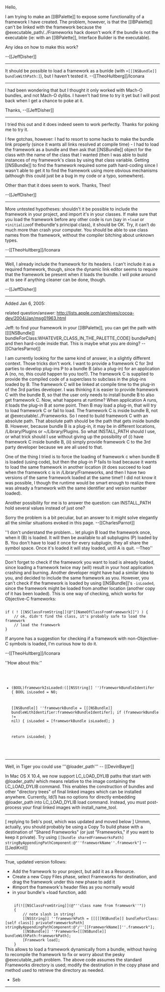 Hello,

I am trying to make an [[IBPalette]] to expose some functionality of a framework I have created.  The problem, however, is that the [[IBPalette]] can't be linked with the framework because the @executable_path/../Frameworks hack doesn't work if the bundle is not the executable (ie:  with an [[IBPalette]], Interface Builder is the executable).

Any idea on how to make this work?

--[[JeffDisher]]

----

It should be possible to load a framework as a bunlde (with <code>+[[[NSBundle]] bundleWithPath:]</code>), but I haven't tested it. --[[TheoHultberg]]/Iconara

----

I had been wondering that but I thought it only worked with Mach-O bundles, and not Mach-O dylibs.  I haven't had time to try it yet but I will post back when I get a chance to poke at it.

Thanks,
--[[JeffDisher]]

----

I tried this out and it does indeed seem to work perfectly.  Thanks for poking me to try it.

I few gotchas, however:  I had to resort to some hacks to make the bundle link properly (since it wants all links resolved at compile time) - I had to load the framework as a bundle and then ask that [[NSBundle]] object for the class with the name of the class that I wanted (then I was able to build instances of my framework's class by using that class variable.  Getting [[NSBundle]] to find the framework required some path hard-coding since I wasn't able to get it to find the framework using more obvious mechanisms (although this could just be a bug in my code or a typo, somewhere).

Other than that it does seem to work.  Thanks, Theo!

--[[JeffDisher]]

----

More untested hypotheses: shouldn't it be possible to include the framework in your project, and import it's in your classes. If make sure that you load the framework before any other code is run (say in <code>+load</code> or <code>+initialize</code>of thebundle's principal class), it should be OK. Try, it can't do much more than crash your computer. You should be able to use class names from the framework, without the compiler bitching about unknown types.

--[[TheoHultberg]]/Iconara

----

Well, I already include the framework for its headers.  I can't include it as a required framework, though, since the dynamic link editor seems to require that the framework be present when it loads the bundle.  I will poke around at to see if anything cleaner can be done, though.

--[[JeffDisher]]

----

Added Jan 6, 2005:

related question/answer:
http://lists.apple.com/archives/cocoa-dev/2004/Jan/msg01963.html

Jeff: to find your framework in your [[IBPalette]], you can get the path with [[[[NSBundle]] bundleForClass:WHATEVER_CLASS_IN_THE_PALETTE_CODE] bundlePath] and then hard-code inside that. This is maybe what you are doing? --[[CharlesParnot]]

I am currently looking for the same kind of answer, in a slightly different context. Those tricks don't work. I want to provide a framework C for 3rd parties to develop plug-ins P to a bundle B (also a plug-in) for an application A (no, no, this could happen to you too!!). The framework C is supplied to provide the compiled code of a superclass to subclass in the plug-ins loaded by B. The framework C will be linked at compile time to the plug-in of the 3rd parties developer. I was thinking it is easier to provide framework C with the bundle B, so that the user only needs to install bundle B to also get framework C. Now, what happens at runtime? When application A runs, it loads the plug-in B at some point. Then B may load a plug-in, that will try to load framework C or fail to load. The framework C is inside bundle B, not at @executable/../Frameworks. So I need to build framework C with an absolute path. That absolute path should be the path that gets inside bundle B. However, because bundle B is a plug-in, it may be in different locations, /Library/Plugins or ~/Library/Plugins. So what INSTALL_PATH should I use, or what trick should I use without giving up the possibility of (i) have framework C inside bundle B, (ii) simply provide framework C to the 3rd party developer because we are all used to that.

One of the thing I tried is to force the loading of framework c when bundle B is loaded (using code), but then the plug-in P fails to load because it wants to load the same framework in another location (it does succeed to load when the framework c is in /Library/Frameworks, and then I have two versions of the same framework loaded at the same time!! I did not know it was possible, I though the runtime would be smart enough to realize there was already a framework with the same identifier and version number loaded).

Another possibility for me is to answer the question: can INSTALL_PATH hold several values instead of just one?

Sorry the problem is a bit peculiar, but an answer to it might solve elegantly all the similar situations evoked in this page. --[[CharlesParnot]]

''I don't understand the problem... let plugin B load the framework once, when it (B) is loaded. It will then be available to all subplugins (P) loaded by B. You don't have to load it once for every subplugin, they all share the symbol space. Once it's loaded it will stay loaded, until A is quit. --Theo''

----

Don't forget to check if the framework you want to load is already loaded, since loading a framework twice may (will) result in your host application crashing and burning. Another developer might have had a similar idea to you, and decided to include the same framework as you. However, you can't check if the framework is loaded by using [[NSBundle]]'s <code>-isLoaded</code>, since the framework might be loaded from another location (another copy of it has been loaded). This is one way of checking, which works for Objective-C frameworks:

<code>
if ( ! [[NSClassFromString]](@"[[NameOfClassFromFramework]]") ) {
    // ok, didn't find the class, it's probably safe to load the framework
    // load the framework
}
</code>

If anyone has a suggestion for checking if a framework with non-Objective-C symbols is loaded, I'm curious how to do it.

--[[TheoHultberg]]/Iconara

''How about this:''
<code>
+ (BOOL)frameworkIsLoaded:([[NSString]] '')frameworkBundleIdentifer
{
    BOOL isLoaded = NO;

    [[NSBundle]] ''frameworkBundle = [[[NSBundle]] bundleWithIdentifier:frameworkBundleIdentifer];
    if (frameworkBundle != nil)
    {
        isLoaded = [frameworkBundle isLoaded];
    }

    return isLoaded;
}
</code>

----

Well, in Tiger you could use '''@loader_path''' -- [[DevinBayer]]

In Mac OS X 10.4, we now support LC_LOAD_DYLIB paths that start with @loader_path/ which means relative to the image containing the LC_LOAD_DYLIB command. This enables the construction of bundles and other "directory trees" of final linked images which can be installed anywhere. 
Currently, ld(1) has no options for directly embedding @loader_path into LC_LOAD_DYLIB load command. Instead, you must post-process your final linked images with install_name_tool.

----
[ replying to Seb's post, which was updated and moved below ]
Ummm, actually, you should probably be using a Copy To build phase with a destination of "Shared Frameworks" (or just "Frameworks," if you want to keep it private). Try using <code>[[bundle sharedFrameworksPath] stringByAppendingPathComponent:@"''frameworkName''.framework"]</code> --[[JediKnil]]

----
True, updated version follows:

* Add the framework to your project, but add it as a Resource.
* Create a new Copy Files phase, select Frameworks for destination, and drag the framework under this new phase to add it
* #import the framework's header files as you normally would
* in your bundle's +load function, add:

<code>
	if(![[NSClassFromString]](@"''class name from framework''"))
	{
		// note slash in string!
		[[NSString]] ''frameworkPath = [[[[[NSBundle]] bundleForClass:[self class]] privateFrameworksPath] stringByAppendingPathComponent:@"/''[[FrameworkName]]''.framework"];
		[[NSBundle]] ''Framework=[[[NSBundle]] bundleWithPath:frameworkPath];
		[Framework load];
	}
</code>
This allows to load a framework dynamically from a bundle, without having to recompile the framework to fix or worry about the pesky @executable_path problem.
The above code assumes the standard Frameworks directory is used; modify the destination in the copy phase and method used to retrieve the directory as needed.

- Seb
----